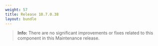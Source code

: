 ```yaml
---
weight: 57
title: Release 10.7.0.38
layout: bundle
---
```


><b>Info:</b> There are no significant improvements or fixes related to this component in this Maintenance release.
